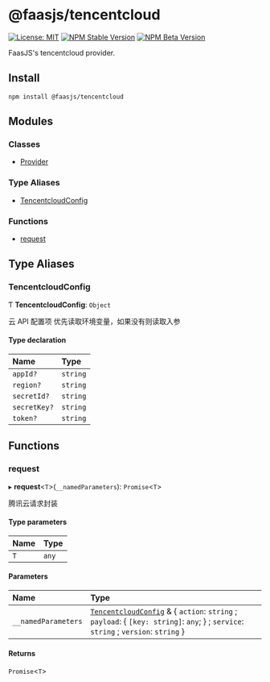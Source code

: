 # @faasjs/tencentcloud

[![License: MIT](https://img.shields.io/npm/l/@faasjs/tencentcloud.svg)](https://github.com/faasjs/faasjs/blob/main/packages/faasjs/tencentcloud/LICENSE)
[![NPM Stable Version](https://img.shields.io/npm/v/@faasjs/tencentcloud/stable.svg)](https://www.npmjs.com/package/@faasjs/tencentcloud)
[![NPM Beta Version](https://img.shields.io/npm/v/@faasjs/tencentcloud/beta.svg)](https://www.npmjs.com/package/@faasjs/tencentcloud)

FaasJS's tencentcloud provider.

## Install

    npm install @faasjs/tencentcloud

## Modules

### Classes

- [Provider](classes/Provider.md)

### Type Aliases

- [TencentcloudConfig](#tencentcloudconfig)

### Functions

- [request](#request)

## Type Aliases

### TencentcloudConfig

Ƭ **TencentcloudConfig**: `Object`

云 API 配置项
优先读取环境变量，如果没有则读取入参

#### Type declaration

| Name | Type |
| :------ | :------ |
| `appId?` | `string` |
| `region?` | `string` |
| `secretId?` | `string` |
| `secretKey?` | `string` |
| `token?` | `string` |

## Functions

### request

▸ **request**<`T`\>(`__namedParameters`): `Promise`<`T`\>

腾讯云请求封装

#### Type parameters

| Name | Type |
| :------ | :------ |
| `T` | `any` |

#### Parameters

| Name | Type |
| :------ | :------ |
| `__namedParameters` | [`TencentcloudConfig`](#tencentcloudconfig) & { `action`: `string` ; `payload`: { `[key: string]`: `any`;  } ; `service`: `string` ; `version`: `string`  } |

#### Returns

`Promise`<`T`\>

